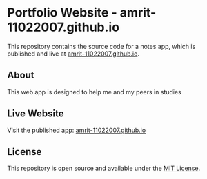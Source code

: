 # Portfolio Website - amrit-11022007.github.io

This repository contains the source code for a notes app, which is published and live at [amrit-11022007.github.io](https://amrit-11022007.github.io/).

## About

This web app is designed to help me and my peers in studies

## Live Website

Visit the published app: [amrit-11022007.github.io](https://amrit-11022007.github.io/)

## License

This repository is open source and available under the [MIT License](LICENSE).
